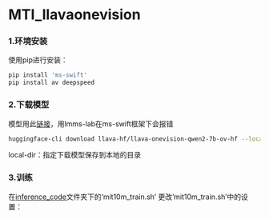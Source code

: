 # MTI_llavaonevision

### 1.环境安装
使用pip进行安装：
```bash
pip install 'ms-swift'
pip install av deepspeed
```
### 2.下载模型
模型用此[链接](https://huggingface.co/llava-hf/llava-onevision-qwen2-7b-si-hf)，用lmms-lab在ms-swift框架下会报错  
```bash
huggingface-cli download llava-hf/llava-onevision-qwen2-7b-ov-hf --local-dir ./llava-hf/llava-onevision-qwen2-7b-ov-hf
```
local-dir：指定下载模型保存到本地的目录
### 3.训练
在[inference_code](https://github.com/magfox26/MTI_llavaonevision/tree/main/inference_code)文件夹下的‘mit10m_train.sh’
更改‘mit10m_train.sh’中的设置：



